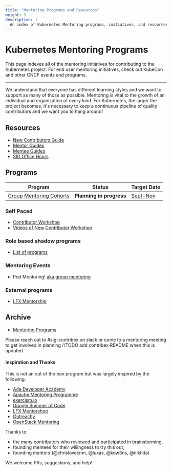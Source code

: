 ```yaml
---
title: "Mentoring Programs and Resources"
weight: 3
description: |
  An index of Kubernetes Mentoring programs, initiatives, and resources.
---
```


# Kubernetes Mentoring Programs

This page indexes all of the mentoring initiatives for contributing to the Kubernetes project. For end user mentoring initiatives, check out KubeCon and other CNCF events and programs.

---

We understand that everyone has different learning styles and we want to support
as many of those as possible. Mentoring is vital to the growth of an individual
and organization of every kind. For Kubernetes, the larger the project becomes,
it's necessary to keep a continuous pipeline of quality contributors and we want you to hang around!

## Resources
- [New Contributors Guide](https://docs.google.com/presentation/d/1WO7vj33cVy1-rOav3CevAGrw97VrbIAFo_SQXbUwy28/edit#slide=id.g2f2865a3246_0_63)
- [Mentor Guides](/mentoring/mentors/mentor-guide.md)
- [Mentee Guides](/mentoring/mentees/group-mentee-guide.md)
- [SIG Office Hours](/mentoring/resources/office-hours.md)

## Programs

| Program                                                                | Status                   | Target Date                                                                   |
|------------------------------------------------------------------------|--------------------------|-------------------------------------------------------------------------------|
| [Group Mentoring Cohorts](/mentoring/mentors/group-mentoring.md) | **Planning in progress** | [Sept-Nov](/mentoring/programs/2024/groupmentorship/group-mentor-planning.md) |


### Self Paced
- [Contributor Workshop](/mentoring/programs/contributor-workshop/README.md)
- [Videos of New Contributor Workshop](https://www.youtube.com/playlist?list=PL69nYSiGNLP3M5X7stuD7N4r3uP2PZQUx)

### Role based shadow programs

- [List of programs](/mentoring/programs/2024/shadow-roles.md)

### Mentoring Events


- Pod Mentoring! [aka group mentoring](/mentoring/programs/archive/mentoring-events.md)

### External programs
- [LFX Mentorship](/mentoring/processes/lfx-mentorship.md)

## Archive
- [Mentoring Programs](/mentoring/programs/archive/README.md)

Please reach out to #sig-contribex on slack or come to a mentoring meeting to get involved in planning //TODO add contribex README when this is updated


#### Inspiration and Thanks

This is not an out of the box program but was largely inspired by the following:

- [Ada Developer Academy](https://adadevelopersacademy.org/)
- [Apache Mentoring Programme](https://community.apache.org/mentoringprogramme.html)
- [exercism.io](https://github.com/OperationCode/exercism-io-mentoring)
- [Google Summer of Code](https://developers.google.com/open-source/gsoc/)
- [LFX Mentorshop](https://github.com/cncf/mentoring)
- [Outreachy](https://www.outreachy.org/)
- [OpenStack Mentoring](https://wiki.openstack.org/wiki/Mentoring)
 
Thanks to:

- the many contributors who reviewed and participated in brainstorming,
- founding mentees for their willingness to try this out,
- founding mentors (@chrislovecnm, @luxas, @kow3ns, @nikhita)

We welcome PRs, suggestions, and help!
